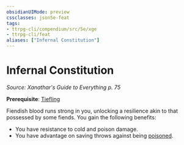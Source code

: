 ```yaml
---
obsidianUIMode: preview
cssclasses: json5e-feat
tags:
- ttrpg-cli/compendium/src/5e/xge
- ttrpg-cli/feat
aliases: ["Infernal Constitution"]
---
```

# Infernal Constitution
*Source: Xanathar's Guide to Everything p. 75*  

**Prerequisite**: [Tiefling](3-Compendium/races/tiefling-xphb.md)

Fiendish blood runs strong in you, unlocking a resilience akin to that possessed by some fiends. You gain the following benefits:

- You have resistance to cold and poison damage.  
- You have advantage on saving throws against being [poisoned](3-Compendium/rules/conditions.md#Poisoned).